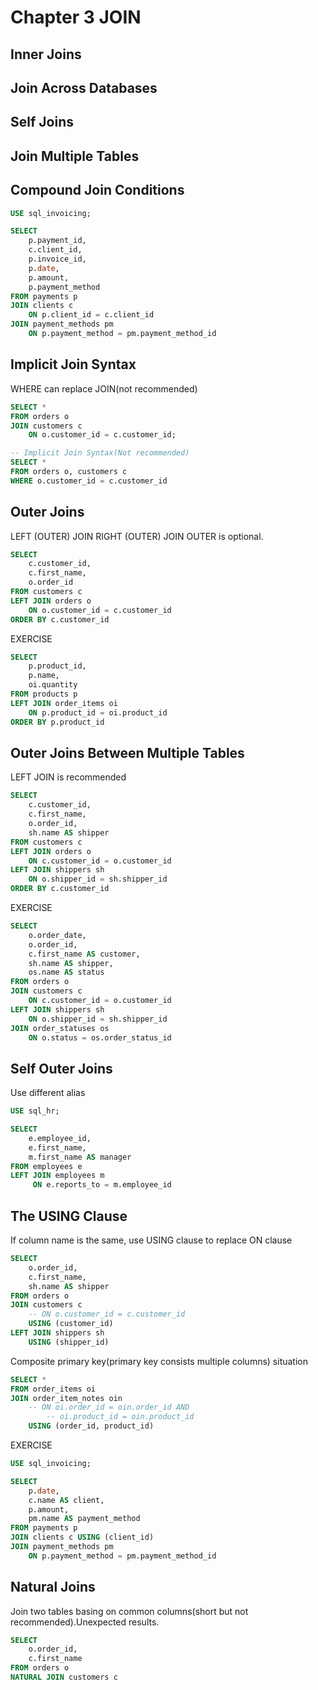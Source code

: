 # Chapter 3 JOIN
## Inner Joins

## Join Across Databases

## Self Joins

## Join Multiple Tables

## Compound Join Conditions
```sql
USE sql_invoicing;

SELECT 
    p.payment_id,
    c.client_id,
    p.invoice_id,
    p.date,
    p.amount,
    p.payment_method
FROM payments p
JOIN clients c
    ON p.client_id = c.client_id
JOIN payment_methods pm
    ON p.payment_method = pm.payment_method_id
```

## Implicit Join Syntax
WHERE can replace JOIN(not recommended)
``` sql
SELECT *
FROM orders o
JOIN customers c
    ON o.customer_id = c.customer_id;

-- Implicit Join Syntax(Not recommended)
SELECT *
FROM orders o, customers c
WHERE o.customer_id = c.customer_id
```

## Outer Joins
LEFT (OUTER) JOIN
RIGHT (OUTER) JOIN  OUTER is optional.
``` sql
SELECT
    c.customer_id,
    c.first_name,
    o.order_id
FROM customers c
LEFT JOIN orders o
    ON o.customer_id = c.customer_id
ORDER BY c.customer_id
```

EXERCISE
```sql
SELECT
    p.product_id,
    p.name,
    oi.quantity
FROM products p
LEFT JOIN order_items oi
    ON p.product_id = oi.product_id
ORDER BY p.product_id
```

## Outer Joins Between Multiple Tables
LEFT JOIN is recommended
```sql
SELECT
    c.customer_id,
    c.first_name,
    o.order_id,
    sh.name AS shipper
FROM customers c
LEFT JOIN orders o
    ON c.customer_id = o.customer_id
LEFT JOIN shippers sh
    ON o.shipper_id = sh.shipper_id
ORDER BY c.customer_id
```

EXERCISE
``` sql
SELECT
    o.order_date,
    o.order_id,
    c.first_name AS customer,
    sh.name AS shipper,
    os.name AS status
FROM orders o
JOIN customers c
    ON c.customer_id = o.customer_id
LEFT JOIN shippers sh
    ON o.shipper_id = sh.shipper_id
JOIN order_statuses os
    ON o.status = os.order_status_id
```

## Self Outer Joins
Use different alias
``` sql
USE sql_hr;

SELECT 
    e.employee_id,
    e.first_name,
    m.first_name AS manager
FROM employees e
LEFT JOIN employees m
     ON e.reports_to = m.employee_id
```

## The USING Clause
If column name is the same, use USING clause to replace ON clause
``` sql
SELECT 
    o.order_id,
    c.first_name,
    sh.name AS shipper
FROM orders o
JOIN customers c
    -- ON o.customer_id = c.customer_id
    USING (customer_id)
LEFT JOIN shippers sh
    USING (shipper_id)
```

Composite primary key(primary key consists multiple columns) situation
``` sql
SELECT *
FROM order_items oi
JOIN order_item_notes oin
    -- ON oi.order_id = oin.order_id AND
        -- oi.product_id = oin.product_id
    USING (order_id, product_id)
```

EXERCISE
``` sql
USE sql_invoicing;

SELECT 
    p.date,
    c.name AS client,
    p.amount,
    pm.name AS payment_method
FROM payments p
JOIN clients c USING (client_id)
JOIN payment_methods pm
    ON p.payment_method = pm.payment_method_id
```
## Natural Joins
Join two tables basing on common columns(short but not recommended).Unexpected results.
``` sql
SELECT
    o.order_id,
    c.first_name
FROM orders o
NATURAL JOIN customers c
```
